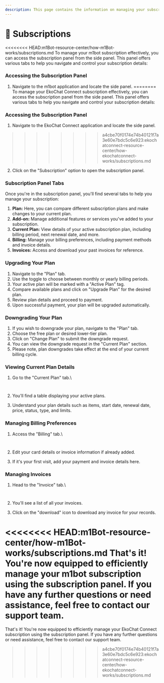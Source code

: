 ```yaml
---
description: This page contains the information on managing your subscriptions.
---
```


# 📖 Subscriptions

<<<<<<<< HEAD:m1Bot-resource-center/how-m1Bot-works/subscriptions.md
To manage your m1bot subscription effectively, you can access the subscription panel from the side panel. This panel offers various tabs to help you navigate and control your subscription details:

### **Accessing the Subscription Panel**

1. Navigate to the m1bot application and locate the side panel.
========
To manage your EkoChat Connect subscription effectively, you can access the subscription panel from the side panel. This panel offers various tabs to help you navigate and control your subscription details:

### **Accessing the Subscription Panel**

1. Navigate to the EkoChat Connect application and locate the side panel.
>>>>>>>> a4cbe70f0174e74b40121f7a3e60e7bdc5c6e923:ekochatconnect-resource-center/how-ekochatconnect-works/subscriptions.md
2. Click on the "Subscription" option to open the subscription panel.

### **Subscription Panel Tabs**

Once you're in the subscription panel, you'll find several tabs to help you manage your subscription:

1. **Plan:** Here, you can compare different subscription plans and make changes to your current plan.
2. **Add-on:** Manage additional features or services you've added to your subscription.
3. **Current Plan:** View details of your active subscription plan, including billing period, next renewal date, and more.
4. **Billing:** Manage your billing preferences, including payment methods and invoice details.
5. **Invoices:** Access and download your past invoices for reference.

### **Upgrading Your Plan**

1. Navigate to the "Plan" tab.
2. Use the toggle to choose between monthly or yearly billing periods.
3. Your active plan will be marked with a "Active Plan" tag.
4. Compare available plans and click on "Upgrade Plan" for the desired plan.
5. Review plan details and proceed to payment.
6. Upon successful payment, your plan will be upgraded automatically.

### **Downgrading Your Plan**

1. If you wish to downgrade your plan, navigate to the "Plan" tab.
2. Choose the free plan or desired lower-tier plan.
3. Click on "Change Plan" to submit the downgrade request.
4. You can view the downgrade request in the "Current Plan" section.
5. Please note, plan downgrades take effect at the end of your current billing cycle.

### **Viewing Current Plan Details**

1.  Go to the "Current Plan" tab.\


    <figure><img src="https://github.com/airayzing/helpdocs/blob/develop/.gitbook/assets/image%20(548).png" alt=""><figcaption></figcaption></figure>

    <figure><img src="../../.gitbook/assets/1 – 81.png" alt=""><figcaption></figcaption></figure>
2. You'll find a table displaying your active plans.
3. Understand your plan details such as items, start date, renewal date, price, status, type, and limits.

### **Managing Billing Preferences**

1.  Access the "Billing" tab.\


    <figure><img src="https://github.com/airayzing/helpdocs/blob/develop/.gitbook/assets/image%20(549).png" alt=""><figcaption></figcaption></figure>

    <figure><img src="../../.gitbook/assets/1 – 82.png" alt=""><figcaption></figcaption></figure>
2. Edit your card details or invoice information if already added.
3. If it's your first visit, add your payment and invoice details here.

### **Managing Invoices**

1.  Head to the "Invoice" tab.\


    <figure><img src="https://github.com/airayzing/helpdocs/blob/develop/.gitbook/assets/image%20(550).png" alt=""><figcaption></figcaption></figure>

    <figure><img src="../../.gitbook/assets/1 – 83.png" alt=""><figcaption></figcaption></figure>
2. You'll see a list of all your invoices.
3. Click on the "download" icon to download any invoice for your records.

<<<<<<<< HEAD:m1Bot-resource-center/how-m1Bot-works/subscriptions.md
That's it! You're now equipped to efficiently manage your m1bot subscription using the subscription panel. If you have any further questions or need assistance, feel free to contact our support team.
========
That's it! You're now equipped to efficiently manage your EkoChat Connect subscription using the subscription panel. If you have any further questions or need assistance, feel free to contact our support team.
>>>>>>>> a4cbe70f0174e74b40121f7a3e60e7bdc5c6e923:ekochatconnect-resource-center/how-ekochatconnect-works/subscriptions.md
